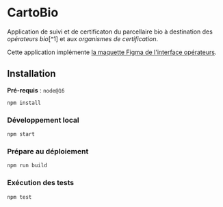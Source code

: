 # CartoBio

Application de suivi et de certificaton du parcellaire bio à destination des _opérateurs bio_[^1] et aux _organismes de certification_.

Cette application implémente [la maquette Figma de l'interface opérateurs](https://www.figma.com/file/sVYES3AEoLk90DalmhxDAX).

## Installation

**Pré-requis** : `node@16`

```
npm install
```

### Développement local

```
npm start
```

### Prépare au déploiement
```
npm run build
```

### Exécution des tests
```
npm test
```
